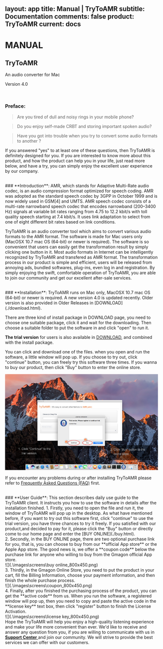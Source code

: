 layout: app
title: Manual | TryToAMR
subtitle: Documentation
comments: false
product: TryToAMR
current: docs
---

# MANUAL
## TryToAMR
An audio converter for Mac

Version 4.0


<br>

 ### **Preface**:

>Are you tired of dull and noisy rings in your mobile phone?

>Do you enjoy self-made CRBT and storing important spoken audio?

>Have you got into trouble when you try to convert some audio formats to another ?

  If you answered "yes" to at least one of these questions, then TryToAMR is definitely designed for you. If you are interested to know more about this product, and how the product can help you in your life, just read more below, and have a try, you can simply enjoy the excellent user experience by our company.

<br>
 ### **Introduction**:
AMR, which stands for Adaptive Multi-Rate audio codec, is an audio compression format optimized for speech coding. AMR was adopted as the standard speech codec by 3GPP in October 1999 and is now widely used in GSM[4] and UMTS. AMR speech codec consists of a multi-rate narrowband speech codec that encodes narrowband (200–3400 Hz) signals at variable bit rates ranging from 4.75 to 12.2 kbit/s with toll quality speech starting at 7.4 kbit/s. It uses link adaptation to select from one of eight different bit rates based on link conditions.

TryToAMR is an audio converter tool which aims to convert various audio formats to the AMR format. The software is made for Mac users only (MacOSX 10.7 mac OS (64-bit) or newer is required). The software is so convenient that users can easily get the transformation result by simply clicking one button in it. Most audio formats in Internet can be intelligently recognized by TryToAMR and transfered as AMR format. The transformation process in our product is simple and efficient, users will be released from annoying ads, bundled softwares, plug-ins, even log in and registration. By simply enjoying the swift, comfortable operation of TryToAMR, you are able to join our community and get our excellent after-sale services.  

<br>
### **Installation**:
TryToAMR runs on Mac only, MacOSX 10.7 mac OS (64-bit) or newer is required. A new version 4.0 is updated recently. Older version is also provided in Older Releases in [DOWNLOAD](./download.html). 

There are three kind of install package in DOWNLOAD page, you need to choose one suitable package, click it and wait for the downloading. Then choose a suitable folder to put the software in and click "open" to run it.   

**The trial version** for users is also available in [DOWNLOAD](./download.html), and combined with the install package.


 You can click and download one of the files. when you open and run the software, a little window will pop up. If you choose to try out, click "continue" button, you can freely try this software three times. If you wanna to buy our product, then click "Buy" button to enter the online store. 

![](./images/screens/trytoAMR_trail%20version_800x500.png) 

If you encounter any problems during or after installing TryToAMR please refer to [Frequently Asked Questions (FAQ)](./faq.html) first.


<br>
### **User Guide**:
This section describes daily use guide to the TryToAMR client. It instructs you how to use the software in details after the installation finished.
1. Firstly, you need to open the file and run it, the window of TryToAMR will pop up in the desktop. As what have mentioned before, if you want to try out this software first, click "continue" to use the trial version, you have three chances to try it freely. If you satisfied with our product,and decided to pay for it, please click the "Buy" button or directly come to our home page and enter the [BUY ONLINE](./buy.html).
<br>
2. Secondly, in the BUY ONLINE page, there are two optional purchase link for you, that is, you can choose to buy from our **official App store** or the Apple App store. The good news is, we offer a **coupon code** below the purchase link for anyone who willing to buy from the Gmagon official App store. 
<br>
![](.\images\screens\buy online_800x450.png) 
<br>
3. Thirdly, in the Gmagon Online Store, you need to put the product in your cart, fill the Billing Information, choose your payment information, and then finish the whole purchase process.
<br>
![](.\images\screens\coupon_800x450.png) 
<br>
4. Finally, after you finished the purchasing process of the product, you can get the **active code** from us. When you run the software, a registered window will pop up, then you need to copy and paste the active code in the **license key** text box, then click "register" button to finish the License Activation.
<br>
![](.\images\screens\license key_800x450.png)  
<br>
Hope the TryToAMR will help you enjoy a high-quality listening experience and make your life more convenient than ever. We'd like to receive and answer any question from you, if you are willing to communicate with us in <a href="https://gitter.im/Gmagon/support" target="_blank"> <strong>Support Center</strong> </a> and join our community. We will strive to provide the best services we can offer with our customers. 

